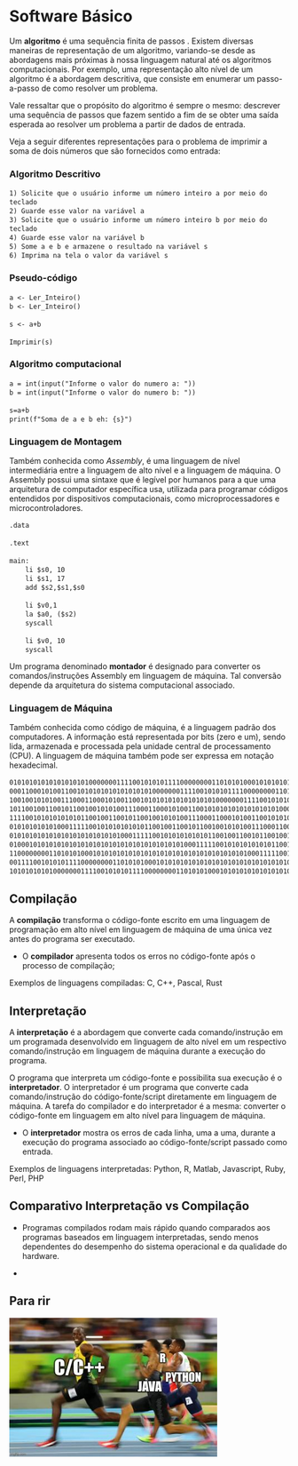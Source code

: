 
# Software Básico

Um **algoritmo** é uma sequência finita de passos . Existem diversas maneiras de representação de um algoritmo, variando-se desde as abordagens mais próximas à nossa linguagem natural até os algoritmos computacionais. Por exemplo, uma representação alto nível de um algoritmo é a abordagem descritiva, que consiste em enumerar um passo-a-passo de como resolver um problema.

Vale ressaltar que o propósito do algoritmo é sempre o mesmo: descrever uma sequência de passos que fazem sentido a fim de se obter uma saída esperada ao resolver um problema a partir de dados de entrada.

Veja a seguir diferentes representações para o problema de imprimir a soma de dois números que são fornecidos como entrada:

### Algoritmo Descritivo

```
1) Solicite que o usuário informe um número inteiro a por meio do teclado
2) Guarde esse valor na variável a
3) Solicite que o usuário informe um número inteiro b por meio do teclado
4) Guarde esse valor na variável b
5) Some a e b e armazene o resultado na variável s
6) Imprima na tela o valor da variável s
```

### Pseudo-código

```
a <- Ler_Inteiro()
b <- Ler_Inteiro()

s <- a+b

Imprimir(s)
```

### Algoritmo computacional


```
a = int(input("Informe o valor do numero a: "))
b = int(input("Informe o valor do numero b: "))

s=a+b
print(f"Soma de a e b eh: {s}")
```

### Linguagem de Montagem

Também conhecida como *Assembly*, é uma linguagem de nível intermediária entre a linguagem de alto nível e a linguagem de máquina. O Assembly possui uma sintaxe que é legível por humanos para a que uma arquitetura de computador específica usa, utilizada para programar códigos entendidos por dispositivos computacionais, como microprocessadores e microcontroladores.

```
.data
               
.text
 
main:                  
	li $s0, 10
	li $s1, 17
	add $s2,$s1,$s0

	li $v0,1
	la $a0, ($s2)
	syscall

	li $v0, 10
	syscall
```

Um programa denominado **montador** é designado para converter os comandos/instruções Assembly em linguagem de máquina. Tal conversão depende da arquitetura do sistema computacional associado.


### Linguagem de Máquina

Também conhecida como código de máquina, é a linguagem padrão dos computadores. A informação está representada por bits (zero e um), sendo lida, armazenada e processada pela unidade central de processamento (CPU). A linguagem de máquina também pode ser expressa em notação hexadecimal.

```
010101010101010101010000000111100101010111100000000110101010001010101010101010101010101010101010101010001111100101010101010110010011001011001001010100111
000110001010011001010101010101010101000000011110010101011110000000011010101000101010101010101010101010101010101010101000111110010101010101011001001100101
100100101010011100011000101001100101010101010101010100000001111001010101111000000001101010100010101010101010101010101010101010101010100011111001010101010
101100100110010110010010101001110001100010100110010101010101010101010000000111100101010111100000000110101010001010101010101010101010101010101010101010001
111100101010101010110010011001011001001010100111000110001010011001010101010101010101000000011110010101011110000000011010101000101010101010101010101010101
010101010101000111110010101010101011001001100101100100101010011100011000101001100101010101010101010100000001111001010101111000000001101010100010101010101
010101010101010101010101010100011111001010101010101100100110010110010010101001110001100010100110010101010101010101010000000111100101010111100000000110101
010001010101010101010101010101010101010101010001111100101010101010110010011001011001001010100111000110001010011001010101010101010101000000011110010101011
110000000011010101000101010101010101010101010101010101010101000111110010101010101011001001100101100100101010011100011000101001100101010101010101010100000
001111001010101111000000001101010100010101010101010101010101010101010101010100011111001010101010101100100110010110010010101001110001100010100110010101010
101010101010000000111100101010111100000000110101010001010101010101010101010101010101010101010001111100101010101010110010011001011001001010100111000110001
```


## Compilação

A **compilação** transforma o código-fonte escrito em uma linguagem de programação em alto nível em linguagem de máquina de uma única vez antes do programa ser executado.

- O **compilador** apresenta todos os erros no código-fonte após o processo de compilação;

Exemplos de linguagens compiladas: C, C++, Pascal, Rust

## Interpretação

A **interpretação** é a abordagem que converte cada comando/instrução em um programada desenvolvido em linguagem de alto nível em um respectivo comando/instrução em linguagem de máquina durante a execução do programa.

O programa que interpreta um código-fonte e possibilita sua execução é o **interpretador**. O interpretador é um programa que converte cada comando/instrução do código-fonte/script diretamente em linguagem de máquina. A tarefa do compilador e do interpretador é a mesma: converter o código-fonte em linguagem em alto nível para linguagem de máquina.

- O **interpretador** mostra os erros de cada linha, uma a uma, durante a execução do programa associado ao código-fonte/script passado como entrada.

Exemplos de linguagens interpretadas: Python, R, Matlab, Javascript, Ruby, Perl, PHP

## Comparativo Interpretação vs Compilação

- Programas compilados rodam mais rápido quando comparados aos programas baseados em linguagem interpretadas, sendo menos dependentes do desempenho do sistema operacional e da qualidade do hardware.

- 

## Para rir
![Apenas para rir](imgs/usainbolt_languages.jpg)

